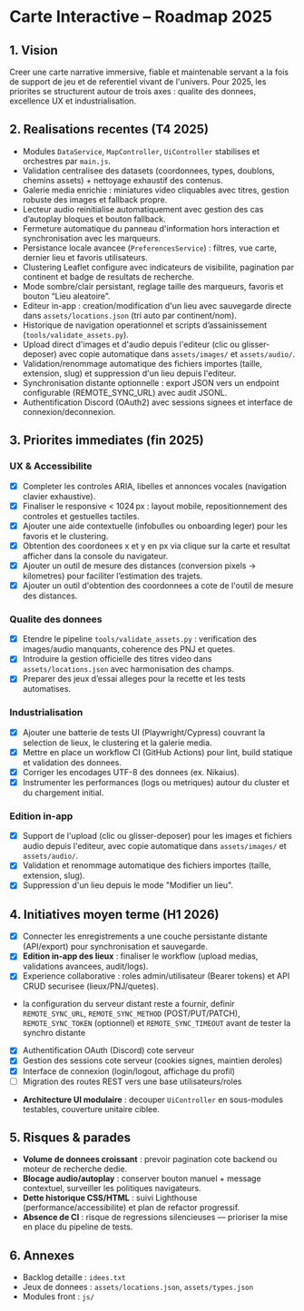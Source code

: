 ﻿# Carte Interactive – Roadmap 2025

## 1. Vision
Creer une carte narrative immersive, fiable et maintenable servant a la fois de support de jeu et de referentiel vivant de l'univers. Pour 2025, les priorites se structurent autour de trois axes : qualite des donnees, excellence UX et industrialisation.

## 2. Realisations recentes (T4 2025)
- Modules `DataService`, `MapController`, `UiController` stabilises et orchestres par `main.js`.
- Validation centralisee des datasets (coordonnees, types, doublons, chemins assets) + nettoyage exhaustif des contenus.
- Galerie media enrichie : miniatures video cliquables avec titres, gestion robuste des images et fallback propre.
- Lecteur audio reinitialise automatiquement avec gestion des cas d’autoplay bloques et bouton fallback.
- Fermeture automatique du panneau d'information hors interaction et synchronisation avec les marqueurs.
- Persistance locale avancee (`PreferencesService`) : filtres, vue carte, dernier lieu et favoris utilisateurs.
- Clustering Leaflet configure avec indicateurs de visibilite, pagination par continent et badge de resultats de recherche.
- Mode sombre/clair persistant, reglage taille des marqueurs, favoris et bouton “Lieu aleatoire”.
- Editeur in-app : creation/modification d'un lieu avec sauvegarde directe dans `assets/locations.json` (tri auto par continent/nom).
- Historique de navigation operationnel et scripts d’assainissement (`tools/validate_assets.py`).
- Upload direct d'images et d'audio depuis l'editeur (clic ou glisser-deposer) avec copie automatique dans `assets/images/` et `assets/audio/`.
- Validation/renommage automatique des fichiers importes (taille, extension, slug) et suppression d'un lieu depuis l'editeur.
- Synchronisation distante optionnelle : export JSON vers un endpoint configurable (REMOTE_SYNC_URL) avec audit JSONL.
- Authentification Discord (OAuth2) avec sessions signees et interface de connexion/deconnexion.

## 3. Priorites immediates (fin 2025)


### UX & Accessibilite
- [x] Completer les controles ARIA, libelles et annonces vocales (navigation clavier exhaustive).
- [x] Finaliser le responsive < 1024 px : layout mobile, repositionnement des controles et gestuelles tactiles.
- [x] Ajouter une aide contextuelle (infobulles ou onboarding leger) pour les favoris et le clustering.
- [x] Obtention des coordonees x et y en px via clique sur la carte et resultat afficher dans la console du navigateur.
- [x] Ajouter un outil de mesure des distances (conversion pixels → kilometres) pour faciliter l’estimation des trajets.
- [x] Ajouter un outil d'obtention des coordonnees a cote de l'outil de mesure des distances.

### Qualite des donnees
- [x] Etendre le pipeline `tools/validate_assets.py` : verification des images/audio manquants, coherence des PNJ et quetes.
- [x] Introduire la gestion officielle des titres video dans `assets/locations.json` avec harmonisation des champs.
- [x] Preparer des jeux d’essai alleges pour la recette et les tests automatises.

### Industrialisation
- [x] Ajouter une batterie de tests UI (Playwright/Cypress) couvrant la selection de lieux, le clustering et la galerie media.
- [x] Mettre en place un workflow CI (GitHub Actions) pour lint, build statique et validation des donnees.
- [x] Corriger les encodages UTF-8 des donnees (ex. Nikaius).
- [x] Instrumenter les performances (logs ou metriques) autour du cluster et du chargement initial.

### Edition in-app
- [x] Support de l'upload (clic ou glisser-deposer) pour les images et fichiers audio depuis l'editeur, avec copie automatique dans `assets/images/` et `assets/audio/`.
- [x] Validation et renommage automatique des fichiers importes (taille, extension, slug).
- [x] Suppression d'un lieu depuis le mode "Modifier un lieu".

## 4. Initiatives moyen terme (H1 2026)
- [x] Connecter les enregistrements a une couche persistante distante (API/export) pour synchronisation et sauvegarde.
- [x] **Edition in-app des lieux** : finaliser le workflow (upload medias, validations avancees, audit/logs).
- [x] Experience collaborative : roles admin/utilisateur (Bearer tokens) et API CRUD securisee (lieux/PNJ/quetes).
- la configuration du serveur distant reste a fournir, definir `REMOTE_SYNC_URL`, `REMOTE_SYNC_METHOD` (POST/PUT/PATCH), `REMOTE_SYNC_TOKEN` (optionnel) et `REMOTE_SYNC_TIMEOUT` avant de tester la synchro distante
- [x] Authentification OAuth (Discord) cote serveur
- [x] Gestion des sessions cote serveur (cookies signes, maintien deroles)
- [x] Interface de connexion (login/logout, affichage du profil)
- [ ] Migration des routes REST vers une base utilisateurs/roles
- **Architecture UI modulaire** : decouper `UiController` en sous-modules testables, couverture unitaire ciblee.

## 5. Risques & parades
- **Volume de donnees croissant** : prevoir pagination cote backend ou moteur de recherche dedie.
- **Blocage audio/autoplay** : conserver bouton manuel + message contextuel, surveiller les politiques navigateurs.
- **Dette historique CSS/HTML** : suivi Lighthouse (performance/accessibilite) et plan de refactor progressif.
- **Absence de CI** : risque de regressions silencieuses — prioriser la mise en place du pipeline de tests.

## 6. Annexes
- Backlog detaille : `idees.txt`
- Jeux de donnees : `assets/locations.json`, `assets/types.json`
- Modules front : `js/`

